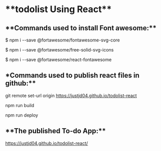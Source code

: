<h1>**todolist Using React**</h1>


<h2>**Commands used to install Font awesome:**</h2>


$ npm i --save @fortawesome/fontawesome-svg-core

$ npm i --save @fortawesome/free-solid-svg-icons

$ npm i --save @fortawesome/react-fontawesome



<h2>*Commands used to publish react files in github:**</h2>

git remote set-url origin https://justjd04.github.io/todolist-react

npm run build

npm run deploy


<h2>**The published To-do App:**</h2>

https://justjd04.github.io/todolist-react/
